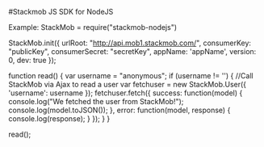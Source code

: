 #Stackmob JS SDK for NodeJS

Example: 
  StackMob = require("stackmob-nodejs")

  StackMob.init({
   urlRoot: "http://api.mob1.stackmob.com/",
   consumerKey: "publicKey",
   consumerSecret: "secretKey",
   appName: 'appName',
   version: 0,
   dev: true
  });

  function read() {
    var username = "anonymous";
    if (username != '') {
      //Call StackMob via Ajax to read a user
      var fetchuser = new StackMob.User({ 'username': username });
      fetchuser.fetch({
        success: function(model) {
          console.log("We fetched the user from StackMob!");
          console.log(model.toJSON());
        },
        error: function(model, response) {
          console.log(response);
        }
      });
    }
  }

  read();
